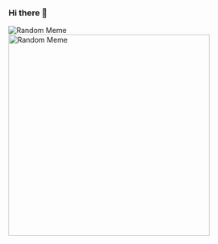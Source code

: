 ### Hi there 👋
![Random Meme]({{RANDOM_MEME_URL}})
<img src="http://192.168.1.52/api/random-meme?g=coding" alt="Random Meme" style="height: 400px;"/>

<!--
**nikrp/nikrp** is a ✨ _special_ ✨ repository because its `README.md` (this file) appears on your GitHub profile.

Here are some ideas to get you started:

- 🔭 I’m currently working on ...
- 🌱 I’m currently learning ...
- 👯 I’m looking to collaborate on ...
- 🤔 I’m looking for help with ...
- 💬 Ask me about ...
- 📫 How to reach me: ...
- 😄 Pronouns: ...
- ⚡ Fun fact: ...
-->
